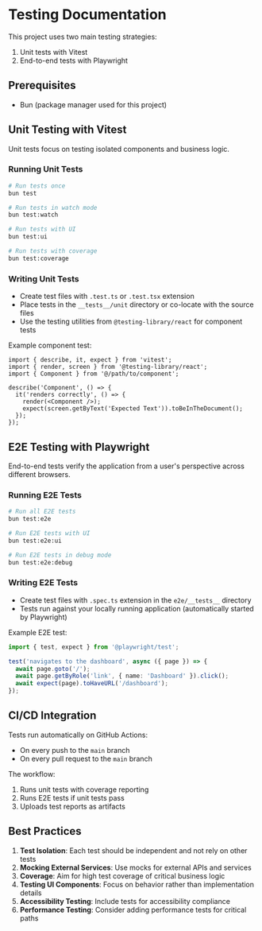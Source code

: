 # Testing Documentation

This project uses two main testing strategies:

1. Unit tests with Vitest
2. End-to-end tests with Playwright

## Prerequisites

- Bun (package manager used for this project)

## Unit Testing with Vitest

Unit tests focus on testing isolated components and business logic.

### Running Unit Tests

```bash
# Run tests once
bun test

# Run tests in watch mode
bun test:watch

# Run tests with UI
bun test:ui

# Run tests with coverage
bun test:coverage
```

### Writing Unit Tests

- Create test files with `.test.ts` or `.test.tsx` extension
- Place tests in the `__tests__/unit` directory or co-locate with the source files
- Use the testing utilities from `@testing-library/react` for component tests

Example component test:
```tsx
import { describe, it, expect } from 'vitest';
import { render, screen } from '@testing-library/react';
import { Component } from '@/path/to/component';

describe('Component', () => {
  it('renders correctly', () => {
    render(<Component />);
    expect(screen.getByText('Expected Text')).toBeInTheDocument();
  });
});
```

## E2E Testing with Playwright

End-to-end tests verify the application from a user's perspective across different browsers.

### Running E2E Tests

```bash
# Run all E2E tests
bun test:e2e

# Run E2E tests with UI
bun test:e2e:ui

# Run E2E tests in debug mode
bun test:e2e:debug
```

### Writing E2E Tests

- Create test files with `.spec.ts` extension in the `e2e/__tests__` directory
- Tests run against your locally running application (automatically started by Playwright)

Example E2E test:
```ts
import { test, expect } from '@playwright/test';

test('navigates to the dashboard', async ({ page }) => {
  await page.goto('/');
  await page.getByRole('link', { name: 'Dashboard' }).click();
  await expect(page).toHaveURL('/dashboard');
});
```

## CI/CD Integration

Tests run automatically on GitHub Actions:
- On every push to the `main` branch
- On every pull request to the `main` branch

The workflow:
1. Runs unit tests with coverage reporting
2. Runs E2E tests if unit tests pass
3. Uploads test reports as artifacts

## Best Practices

1. **Test Isolation**: Each test should be independent and not rely on other tests
2. **Mocking External Services**: Use mocks for external APIs and services
3. **Coverage**: Aim for high test coverage of critical business logic
4. **Testing UI Components**: Focus on behavior rather than implementation details
5. **Accessibility Testing**: Include tests for accessibility compliance
6. **Performance Testing**: Consider adding performance tests for critical paths 